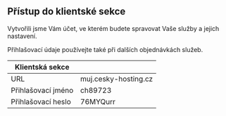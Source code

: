 

## Přístup do klientské sekce
Vytvořili jsme Vám účet, ve kterém budete spravovat Vaše služby a jejich nastavení.

Přihlašovací údaje používejte také při dalších objednávkách služeb.

|Klientská sekce| 	                      |
|---|------------------------|
|URL| 	muj.cesky-hosting.cz  |
|Přihlašovací jméno| 	ch89723               |
|Přihlašovací heslo| 	76MYQurr              |
